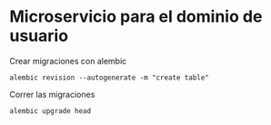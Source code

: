 # Microservicio para el dominio de usuario

Crear migraciones con alembic

```shell
alembic revision --autogenerate -m "create table"
```
Correr las migraciones
```shell
alembic upgrade head
```
